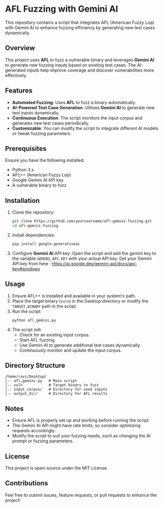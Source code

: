 # AFL Fuzzing with Gemini AI

This repository contains a script that integrates AFL (American Fuzzy Lop) with Gemini AI to enhance fuzzing efficiency by generating new test cases dynamically.

## Overview
This project uses **AFL** to fuzz a vulnerable binary and leverages **Gemini AI** to generate new fuzzing inputs based on existing test cases. The AI-generated inputs help improve coverage and discover vulnerabilities more effectively.

## Features
- **Automated Fuzzing**: Uses **AFL** to fuzz a binary automatically.
- **AI-Powered Test Case Generation**: Utilizes **Gemini AI** to generate new test inputs dynamically.
- **Continuous Execution**: The script monitors the input corpus and generates new test cases periodically.
- **Customizable**: You can modify the script to integrate different AI models or tweak fuzzing parameters.

## Prerequisites
Ensure you have the following installed:

- Python 3.x
- AFL++ (American Fuzzy Lop)
- Google Gemini AI API key
- A vulnerable binary to fuzz

## Installation
1. Clone the repository:
   ```bash
   git clone https://github.com/yourusername/afl-gemini-fuzzing.git
   cd afl-gemini-fuzzing
   ```
2. Install dependencies:
   ```bash
   pip install google-generativeai
   ```
3. Configure **Gemini AI** API key:
   Open the script and add the gemini key to the variable `GEMINI_API_KEY` with your actual API key.
   Get your Gemini API key from here : https://ai.google.dev/gemini-api/docs/api-key#windows

## Usage
1. Ensure AFL++ is installed and available in your system's path.
2. Place the target binary (`vuln`) in the Desktop directory or modify the `TARGET_BINARY` path in the script.
3. Run the script:
   ```bash
   python afl_gemini.py
   ```
4. The script will:
   - Check for an existing input corpus.
   - Start AFL fuzzing.
   - Use Gemini AI to generate additional test cases dynamically.
   - Continuously monitor and update the input corpus.

## Directory Structure
```
/home/ravi/Desktop/
│-- afl_gemini.py   # Main script
│-- vuln            # Target binary to fuzz
│-- input_corpus/   # Directory for seed inputs
│-- output_dir/     # Directory for AFL results
```

## Notes
- Ensure AFL is properly set up and working before running the script.
- The Gemini AI API might have rate limits, so consider optimizing requests accordingly.
- Modify the script to suit your fuzzing needs, such as changing the AI prompt or fuzzing parameters.

## License
This project is open-source under the MIT License.

## Contributions
Feel free to submit issues, feature requests, or pull requests to enhance the project!


